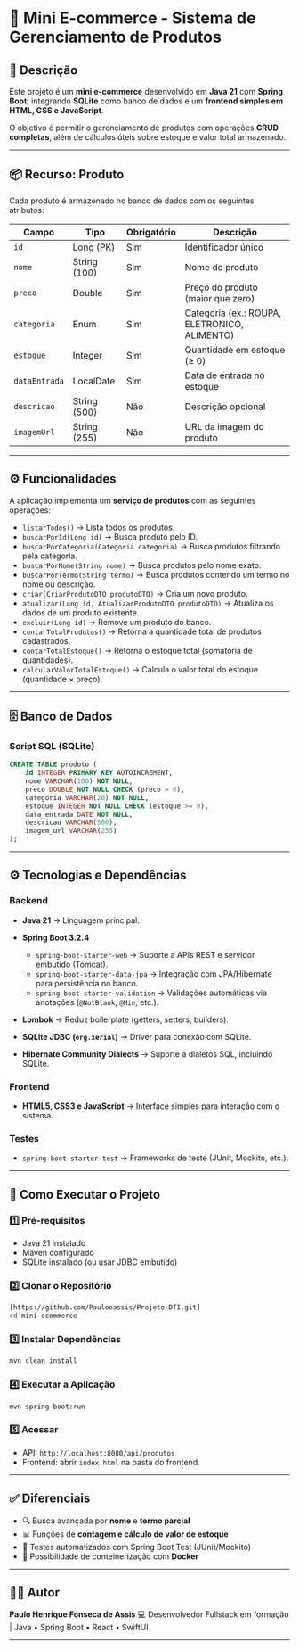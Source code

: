 # 🛒 Mini E-commerce - Sistema de Gerenciamento de Produtos

## 📖 Descrição
Este projeto é um **mini e-commerce** desenvolvido em **Java 21** com **Spring Boot**, integrando **SQLite** como banco de dados e um **frontend simples em HTML, CSS e JavaScript**.  

O objetivo é permitir o gerenciamento de produtos com operações **CRUD completas**, além de cálculos úteis sobre estoque e valor total armazenado.

---

## 📦 Recurso: Produto
Cada produto é armazenado no banco de dados com os seguintes atributos:

| Campo         | Tipo         | Obrigatório | Descrição |
|---------------|-------------|-------------|-----------|
| `id`          | Long (PK)   | Sim | Identificador único |
| `nome`        | String (100) | Sim | Nome do produto |
| `preco`       | Double      | Sim | Preço do produto (maior que zero) |
| `categoria`   | Enum        | Sim | Categoria (ex.: ROUPA, ELETRONICO, ALIMENTO) |
| `estoque`     | Integer     | Sim | Quantidade em estoque (≥ 0) |
| `dataEntrada` | LocalDate   | Sim | Data de entrada no estoque |
| `descricao`   | String (500)| Não | Descrição opcional |
| `imagemUrl`   | String (255)| Não | URL da imagem do produto |

---

## ⚙️ Funcionalidades
A aplicação implementa um **serviço de produtos** com as seguintes operações:

- `listarTodos()` → Lista todos os produtos.
- `buscarPorId(Long id)` → Busca produto pelo ID.
- `buscarPorCategoria(Categoria categoria)` → Busca produtos filtrando pela categoria.
- `buscarPorNome(String nome)` → Busca produtos pelo nome exato.
- `buscarPorTermo(String termo)` → Busca produtos contendo um termo no nome ou descrição.
- `criar(CriarProdutoDTO produtoDTO)` → Cria um novo produto.
- `atualizar(Long id, AtualizarProdutoDTO produtoDTO)` → Atualiza os dados de um produto existente.
- `excluir(Long id)` → Remove um produto do banco.
- `contarTotalProdutos()` → Retorna a quantidade total de produtos cadastrados.
- `contarTotalEstoque()` → Retorna o estoque total (somatória de quantidades).
- `calcularValorTotalEstoque()` → Calcula o valor total do estoque (quantidade × preço).

---

## 🗄️ Banco de Dados

### Script SQL (SQLite)
```sql
CREATE TABLE produto (
    id INTEGER PRIMARY KEY AUTOINCREMENT,
    nome VARCHAR(100) NOT NULL,
    preco DOUBLE NOT NULL CHECK (preco > 0),
    categoria VARCHAR(20) NOT NULL,
    estoque INTEGER NOT NULL CHECK (estoque >= 0),
    data_entrada DATE NOT NULL,
    descricao VARCHAR(500),
    imagem_url VARCHAR(255)
);
````

---

## ⚙️ Tecnologias e Dependências

### **Backend**

* **Java 21** → Linguagem principal.
* **Spring Boot 3.2.4**

  * `spring-boot-starter-web` → Suporte a APIs REST e servidor embutido (Tomcat).
  * `spring-boot-starter-data-jpa` → Integração com JPA/Hibernate para persistência no banco.
  * `spring-boot-starter-validation` → Validações automáticas via anotações (`@NotBlank`, `@Min`, etc.).
* **Lombok** → Reduz boilerplate (getters, setters, builders).
* **SQLite JDBC (`org.xerial`)** → Driver para conexão com SQLite.
* **Hibernate Community Dialects** → Suporte a dialetos SQL, incluindo SQLite.

### **Frontend**

* **HTML5, CSS3 e JavaScript** → Interface simples para interação com o sistema.

### **Testes**

* `spring-boot-starter-test` → Frameworks de teste (JUnit, Mockito, etc.).

---

## 🚀 Como Executar o Projeto

### 1️⃣ Pré-requisitos

* Java 21 instalado
* Maven configurado
* SQLite instalado (ou usar JDBC embutido)

### 2️⃣ Clonar o Repositório

```bash
[https://github.com/Paulooassis/Projeto-DTI.git]
cd mini-ecommerce
```

### 3️⃣ Instalar Dependências

```bash
mvn clean install
```

### 4️⃣ Executar a Aplicação

```bash
mvn spring-boot:run
```

### 5️⃣ Acessar

* API: `http://localhost:8080/api/produtos`
* Frontend: abrir `index.html` na pasta do frontend.

---

## ✅ Diferenciais

* 🔍 Busca avançada por **nome** e **termo parcial**
* 📊 Funções de **contagem e cálculo de valor de estoque**
* 🧪 Testes automatizados com Spring Boot Test (JUnit/Mockito)
* 🐳 Possibilidade de conteinerização com **Docker**

---

## 👨‍💻 Autor

**Paulo Henrique Fonseca de Assis**
💻 Desenvolvedor Fullstack em formação | Java • Spring Boot • React • SwiftUI

---

```

